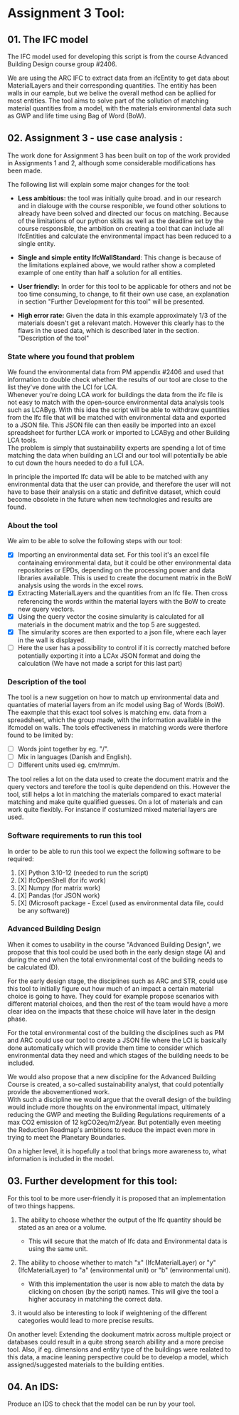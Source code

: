# Assignment 3 Tool:

## 01. The IFC model
The IFC model used for developing this script is from the course Advanced Building Design course group #2406.

We are using the ARC IFC to extract data from an ifcEntity to get data about MaterialLayers and their corresponding quantities. The entitiy  has been walls in our eample, but we belive the overall method can be apllied for most entities. The tool aims to solve part of the sollution of matching material quantities from a model, with the materials environmental data such as GWP and life time using Bag of Word (BoW). 


## 02. Assignment 3 - use case analysis :
The work done for Assignment 3 has been built on top of the work provided in Assignments 1 and 2, although some considerable modifications has been made.

The following list will explain some major changes for the tool:
- **Less ambitious:** the tool was initially quite broad. and in our research and in dialouge with the course responible, we found other solutions to already have been solved and directed our focus on matching. Because of the limitations of our python skills as well as the deadline set by the course responsible, the ambition on creating a tool that can include all IfcEntities and calculate the environmental impact has been reduced to a single entity.

- **Single and simple entity IfcWallStandard**: This change is because of the limitations explained above, we would rather show a completed example of one entity than half a solution for all entities.
  
- **User friendly:** In order for this tool to be applicable for others and not be too time consuming, to change, to fit their own use case, an explanation in section "Further Development for this tool" will be presented.
- **High error rate:** Given the data in this example approximately 1/3 of the materials doesn't get a relevant match. However this clearly has to the flaws in the used data, which is described later in the section. "Description of the tool"
  

### State where you found that problem
We found the environmental data from PM appendix #2406 and used that information to double check whether the results of our tool are close to the list they've done with the LCI for LCA.  
Whenever you're doing LCA work for buildings the data from the ifc file is not easy to match with the open-source environmental data analysis tools such as LCAByg. With this idea the script will be able to withdraw quantities from the Ifc file that will be matched with environmental data and exported to a JSON file. This JSON file can then easily be imported into an excel spreadsheet for further LCA work or imported to LCAByg and other Building LCA tools.  
The problem is simply that sustainability experts are spending a lot of time matching the data when building an LCI and our tool will potentially be able to cut down the hours needed to do a full LCA.

In principle the imported Ifc data will be able to be matched with any environmental data that the user can provide, and therefore the user will not have to base their analysis on a static and definitve dataset, which could become obsolete in the future when new technologies and results are found.

### About the tool

We aim to be able to solve the following steps with our tool:

- [X] Importing an environmental data set. For this tool it's an excel file containaing environmental data, but it could be other environmental data repositories or EPDs, depending on the processing power and data libraries available. This is used to create the document matrix in the BoW analysis using the words in the excel rows.
- [X] Extracting MaterialLayers and the quantities from an Ifc file. Then cross referencing the words within the material layers with the BoW to create new query vectors. 
- [X] Using the query vector the cosine simularity is calculated for all materials in the document matrix and the top 5 are suggested.
- [X] The simularity scores are then exported to a json file, where each layer in the wall is displayed. 
- [ ] Here the user has a possibility to control if it is correctly matched before potentially exporting it into a LCAx JSON format and doing the calculation (We have not made a script for this last part) 

### Description of the tool

The tool is a new suggetion on how to match up environmental data and quantaties of material layers from an ifc model using Bag of Words (BoW). 
The eaxmple that this exact tool solves is matching env. data from a spreadsheet, which the group made, with the information available in the ifcmodel on walls.
The tools effectiveness in matching words were therfore found to be limited by:  
- [ ] Words joint together by eg. "/".
- [ ] Mix in languages (Danish and English).
- [ ] Different units used eg. cm/mm/m.

The tool relies a lot on the data used to create the document matrix and the query vectors and terefore the tool is quite dependend on this. However the tool, still helps a lot in matching the materials compared to exact material matching and make quite qualified guesses. On a lot of materials and can work quite flexibly. For instance if costumized mixed material layers are used. 

### Software requirements to run this tool  

In order to be able to run this tool we expect the following software to be required:  
1. [X] Python 3.10-12 (needed to run the script)
2. [X] IfcOpenShell (for ifc work)
3. [X] Numpy (for matrix work)
4. [X] Pandas (for JSON work)
5. [X] (Microsoft package - Excel (used as environmental data file, could be any software))

   
### Advanced Building Design

When it comes to usability in the course "Advanced Building Design", we propose that this tool could be used both in the early design stage (A) and during the end when the total environmental cost of the building needs to be calculated (D).

For the early design stage, the disciplines such as ARC and STR, could use this tool to initially figure out how much of an impact a certain material choice is going to have. They could for example propose scenarios with different material choices, and then the rest of the team would have a more clear idea on the impacts that these choice will have later in the design phase.

For the total environmental cost of the building the disciplines such as PM and ARC could use our tool to create a JSON file where the LCI is basically done automatically which will provide them time to consider which environmental data they need and which stages of the building needs to be included.

We would also propose that a new discipline for the Advanced Building Course is created, a so-called sustainability analyst, that could potentially provide the abovementioned work.  
With such a discipline we would argue that the overall design of the building would include more thoughts on the environmental impact, ultimately reducing the GWP and meeting the Building Regulations requirements of a max CO2 emission of 12 kgCO2eq/m2/year. But potentially even meeting the Reduction Roadmap's ambitions to reduce the impact even more in trying to meet the Planetary Boundaries.

On a higher level, it is hopefully  a tool that brings more awareness to, what information is included in the model.



## 03. Further development for this tool:




For this tool to be more user-friendly it is proposed that an implementation of two things happens.  
1. The ability to choose whether the output of the Ifc quantity should be stated as an area or a volume.  
   - This will secure that the match of Ifc data and Environmental data is using the same unit.
3. The ability to choose whether to match "x" (IfcMaterialLayer) or "y" (IfcMaterialLayer) to "a" (environmental unit) or "b" (environmental unit).  
   - With this implementation the user is now able to match the data by clicking on chosen (by the script) names. This will give the tool a higher accuracy in matching the correct data.
   
4. it would also be interesting to look if weightening of the different categories would lead to more precise results. 


On another level: 
Extending the dookument matrix across multiple project or databases could result in a quite strong search abillity and a more precise tool. Also, if eg. dimensions and entity type of the buildings were realated to this data, a macine leaning perspective could be to develop a model, which assigned/suggested materials to the building entities.


## 04. An IDS:
Produce an IDS to check that the model can be run by your tool.

